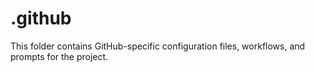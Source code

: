 # .github

This folder contains GitHub-specific configuration files, workflows, and prompts for the project.